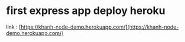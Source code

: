 # first express app deploy heroku
link : [https://khanh-node-demo.herokuapp.com/](https://khanh-node-demo.herokuapp.com/)

